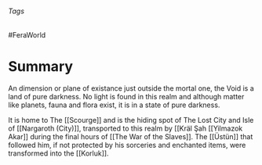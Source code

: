 ###### Tags

#FeraWorld

# Summary
An dimension or plane of existance just outside the mortal one, the Void is a land of pure darkness. No light is found in this realm and although matter like planets, fauna and flora exist, it is in a state of pure darkness.

It is home to The [[Scourge]] and is the hiding spot of The Lost City and Isle of [[Nargaroth (City)]], transported to this realm by [[Kräl Şah [[Yilmazok Akar]] during the final hours of [[The War of the Slaves]]. The [[Üstün]] that followed him, if not protected by his sorceries and enchanted items, were transformed into the [[Korluk]].